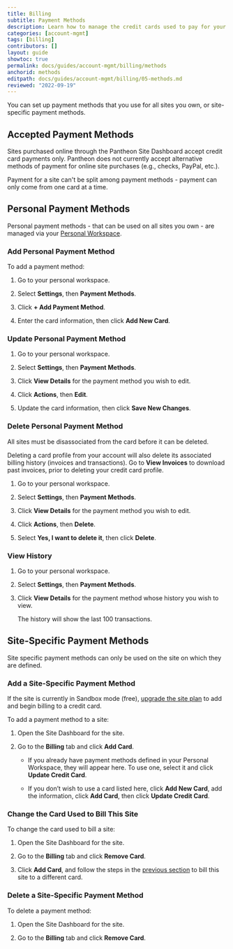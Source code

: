 ```yaml
---
title: Billing
subtitle: Payment Methods
description: Learn how to manage the credit cards used to pay for your account.
categories: [account-mgmt]
tags: [billing]
contributors: []
layout: guide
showtoc: true
permalink: docs/guides/account-mgmt/billing/methods
anchorid: methods
editpath: docs/guides/account-mgmt/billing/05-methods.md
reviewed: "2022-09-19"
---
```


You can set up payment methods that you use for all sites you own, or site-specific payment methods.


## Accepted Payment Methods

Sites purchased online through the Pantheon Site Dashboard accept credit card payments only. Pantheon does not currently accept alternative methods of payment for online site purchases (e.g., checks, PayPal, etc.).

<Alert title="Note" type="info" >

Payment for a site can't be split among payment methods - payment can only come from one card at a time.


</Alert>

## Personal Payment Methods

Personal payment methods - that can be used on all sites you own - are managed via your [Personal Workspace](/guides/account-mgmt/account/workspace).

### Add Personal Payment Method

To add a payment method:

1. Go to your personal workspace.

1. Select **Settings**, then **Payment Methods**.

1. Click **+ Add Payment Method**. 

1. Enter the card information, then click **Add New Card**.


### Update Personal Payment Method

1. Go to your personal workspace.

1. Select **Settings**, then **Payment Methods**.

1. Click **View Details** for the payment method you wish to edit.

1. Click **Actions**, then **Edit**.

1. Update the card information, then click **Save New Changes**.

### Delete Personal Payment Method

All sites must be disassociated from the card before it can be deleted.

<Alert title="Warning" type="danger">

Deleting a card profile from your account will also delete its associated billing history (invoices and transactions). Go to **View Invoices** to download past invoices, prior to deleting your credit card profile.

</Alert>

1. Go to your personal workspace.

1. Select **Settings**, then **Payment Methods**.

1. Click **View Details** for the payment method you wish to edit.

1. Click **Actions**, then **Delete**.

1. Select **Yes, I want to delete it**, then click **Delete**.


### View History

1. Go to your personal workspace.

1. Select **Settings**, then **Payment Methods**.

1. Click **View Details** for the payment method whose history you wish to view.

   The history will show the last 100 transactions.


## Site-Specific Payment Methods

Site specific payment methods can only be used on the site on which they are defined.

### Add a Site-Specific Payment Method

<Alert title="Note" type="info" >

If the site is currently in Sandbox mode (free), [upgrade the site plan](/guides/launch/plans/) to add and begin billing to a credit card. 

</Alert>

To add a payment method to a site:

1. Open the Site Dashboard for the site.

1. Go to the **Billing** tab and click **Add Card**.

   - If you already have payment methods defined in your Personal Workspace, they will appear here.  To use one, select it and click **Update Credit Card**.

   - If you don’t wish to use a card listed here, click **Add New Card**, add the information, click **Add Card**, then click **Update Credit Card**.

### Change the Card Used to Bill This Site

To change the card used to bill a site:

1. Open the Site Dashboard for the site.

1. Go to the **Billing** tab and click **Remove Card**.

1. Click **Add Card**, and follow the steps in the [previous section](#add-new-credit-card) to bill this site to a different card.

### Delete a Site-Specific Payment Method

To delete a payment method:

1. Open the Site Dashboard for the site.

1. Go to the **Billing** tab and click **Remove Card**.